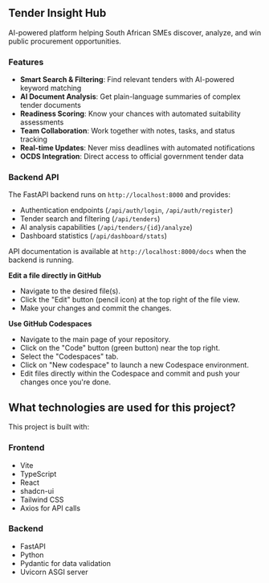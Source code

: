 

## Tender Insight Hub

AI-powered platform helping South African SMEs discover, analyze, and win public procurement opportunities.

### Features
- **Smart Search & Filtering**: Find relevant tenders with AI-powered keyword matching
- **AI Document Analysis**: Get plain-language summaries of complex tender documents
- **Readiness Scoring**: Know your chances with automated suitability assessments
- **Team Collaboration**: Work together with notes, tasks, and status tracking
- **Real-time Updates**: Never miss deadlines with automated notifications
- **OCDS Integration**: Direct access to official government tender data



### Backend API

The FastAPI backend runs on `http://localhost:8000` and provides:
- Authentication endpoints (`/api/auth/login`, `/api/auth/register`)
- Tender search and filtering (`/api/tenders`)
- AI analysis capabilities (`/api/tenders/{id}/analyze`)
- Dashboard statistics (`/api/dashboard/stats`)

API documentation is available at `http://localhost:8000/docs` when the backend is running.

**Edit a file directly in GitHub**

- Navigate to the desired file(s).
- Click the "Edit" button (pencil icon) at the top right of the file view.
- Make your changes and commit the changes.

**Use GitHub Codespaces**

- Navigate to the main page of your repository.
- Click on the "Code" button (green button) near the top right.
- Select the "Codespaces" tab.
- Click on "New codespace" to launch a new Codespace environment.
- Edit files directly within the Codespace and commit and push your changes once you're done.

## What technologies are used for this project?

This project is built with:

### Frontend
- Vite
- TypeScript
- React
- shadcn-ui
- Tailwind CSS
- Axios for API calls

### Backend
- FastAPI
- Python
- Pydantic for data validation
- Uvicorn ASGI server

